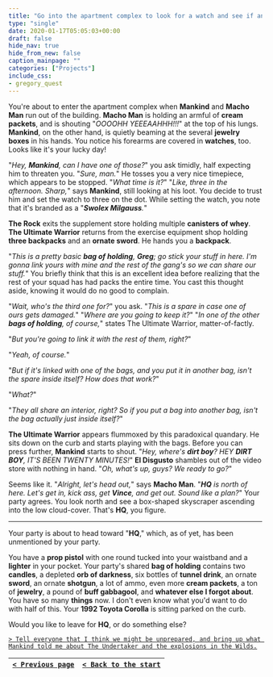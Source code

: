 ```yaml
---
title: "Go into the apartment complex to look for a watch and see if anyone is inside."
type: "single"
date: 2020-01-17T05:05:03+00:00
draft: false
hide_nav: true
hide_from_new: false
caption_mainpage: ""
categories: ["Projects"]
include_css:
- gregory_quest
---
```


You're about to enter the apartment complex when **Mankind** and **Macho Man** run out of the building. **Macho Man** is holding an armful of **cream packets**, and is shouting "*OOOOHH YEEEAAHHH!!!*" at the top of his lungs. **Mankind**, on the other hand, is quietly beaming at the several **jewelry boxes** in his hands. You notice his forearms are covered in **watches**, too. Looks like it's your lucky day!

"*Hey, **Mankind**, can I have one of those?*" you ask timidly, half expecting him to threaten you. "*Sure, man.*" He tosses you a very nice timepiece, which appears to be stopped. "*What time is it?*" "*Like, three in the afternoon. Sharp,*" says **Mankind**, still looking at his loot. You decide to trust him and set the watch to three on the dot. While setting the watch, you note that it's branded as a "***Swolex Milgauss**.*"
 
**The Rock** exits the supplement store holding multiple **canisters of whey**. **The Ultimate Warrior** returns from the exercise equipment shop holding **three backpacks** and an **ornate sword**. He hands you a **backpack**.

"*This is a pretty basic **bag of holding**, **Greg**; go stick your stuff in here. I'm gonna link yours with mine and the rest of the gang's so we can share our stuff.*" You briefly think that this is an excellent idea before realizing that the rest of your squad has had packs the entire time. You cast this thought aside, knowing it would do no good to complain. 

"*Wait, who's the third one for?*" you ask. "*This is a spare in case one of ours gets damaged.*" "*Where are you going to keep it?*" "*In one of the other **bags of holding**, of course,*" states The Ultimate Warrior, matter-of-factly. 

"*But you're going to link it with the rest of them, right?*"

"*Yeah, of course.*"

"*But if it's linked with one of the bags, and you put it in another bag, isn't the spare inside itself? How does that work?*"

"*What?*"

"*They all share an interior, right? So if you put a bag into another bag, isn't the bag actually just inside itself?*"

**The Ultimate Warrior** appears flummoxed by this paradoxical quandary. He sits down on the curb and starts playing with the bags. Before you can press further, **Mankind** starts to shout. "*Hey, where's **dirt boy**? HEY **DIRT BOY**, IT'S BEEN TWENTY MINUTES!*" **El Disgusto** shambles out of the video store with nothing in hand. "*Oh, what's up, guys? We ready to go?*"

Seems like it. "*Alright, let's head out,*" says **Macho Man**. "***HQ** is north of here. Let's get in, kick ass, get **Vince**, and get out. Sound like a plan?*" Your party agrees. You look north and see a box-shaped skyscraper ascending into the low cloud-cover. That's **HQ**, you figure.

---

Your party is about to head toward "**HQ**," which, as of yet, has been unmentioned by your party.

You have a **prop pistol** with one round tucked into your waistband and a **lighter** in your pocket. Your party's shared **bag of holding** contains two **candles**, a depleted **orb of darkness**, six bottles of **tunnel drink**, an ornate **sword**, an ornate **shotgun**, a lot of ammo, even more **cream packets**, a ton of **jewelry**, a pound of **buff gabbagool**, and **whatever else I forgot about**. You have so many **things** now. I don't even know what you'd want to do with half of this. Your **1992 Toyota Corolla** is sitting parked on the curb.

Would you like to leave for **HQ**, or do something else?

[``> Tell everyone that I think we might be unprepared, and bring up what Mankind told me about The Undertaker and the explosions in the Wilds.``](../45)

|[``< Previous page``](../43)|[``< Back to the start``](../)|
|---|---|